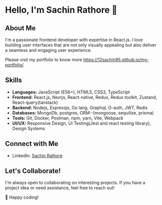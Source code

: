 # Hello, I'm Sachin Rathore 👋

## About Me
I'm a passionate frontend developer with expertise in React.js. I love building user interfaces that are not only visually appealing but also deliver a seamless and engaging user experience.

Please visit my portfolio to know more https://12sachin95.github.io/my-portfolio/

## Skills
- **Languages:** JavaScript (ES6+), HTML5, CSS3, TypeScript
- **Frontend:** React.js, Nextjs, React-native, Redux, Redux toolkit, Zustand, React-query(tanstack) 
- **Backend:** Nodejs, Expressjs, Go lang, Graphql, O-auth, JWT, Redis
- **Databases:** MongoDb, postgres, ORM:-(mongoose, sequilize, prisma) 
- **Tools:** Git, Docker, Postman, npm, yarn, Vite, Webpack
- **UI/UX:** Responsive Design, UI Testing(Jest and react testing library), Design Systems

## Connect with Me
- LinkedIn: [Sachin Rathore](https://www.linkedin.com/in/sachin-rathore-642400113?utm_source=share&utm_campaign=share_via&utm_content=profile&utm_medium=android_app)


## Let's Collaborate!
I'm always open to collaborating on interesting projects. If you have a project idea or need assistance, feel free to reach out!

🚀 Happy coding!
